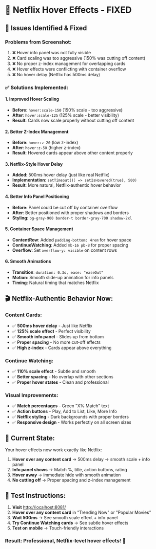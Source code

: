 # 🎯 Netflix Hover Effects - FIXED

## 🔧 Issues Identified & Fixed

### **Problems from Screenshot:**

1. ❌ Hover info panel was not fully visible
2. ❌ Card scaling was too aggressive (150% was cutting off content)
3. ❌ No proper z-index management for overlapping cards
4. ❌ Hover effects were conflicting with container overflow
5. ❌ No hover delay (Netflix has 500ms delay)

### **✅ Solutions Implemented:**

#### **1. Improved Hover Scaling**

- **Before**: `hover:scale-150` (150% scale - too aggressive)
- **After**: `hover:scale-125` (125% scale - better visibility)
- **Result**: Cards now scale properly without cutting off content

#### **2. Better Z-Index Management**

- **Before**: `hover:z-20` (low z-index)
- **After**: `hover:z-50` (higher z-index)
- **Result**: Hovered cards appear above other content properly

#### **3. Netflix-Style Hover Delay**

- **Added**: 500ms hover delay (just like real Netflix)
- **Implementation**: `setTimeout(() => setIsHovered(true), 500)`
- **Result**: More natural, Netflix-authentic hover behavior

#### **4. Better Info Panel Positioning**

- **Before**: Panel could be cut off by container overflow
- **After**: Better positioned with proper shadows and borders
- **Styling**: `bg-gray-900 border-t border-gray-700 shadow-2xl`

#### **5. Container Space Management**

- **ContentRow**: Added `padding-bottom: 4rem` for hover space
- **ContinueWatching**: Added `mb-16 pb-8` for proper spacing
- **Overflow**: Set `overflow-y: visible` on content rows

#### **6. Smooth Animations**

- **Transition**: `duration: 0.3s, ease: "easeOut"`
- **Motion**: Smooth slide-up animation for info panels
- **Timing**: Natural timing that matches Netflix

## 🎬 **Netflix-Authentic Behavior Now:**

### **Content Cards:**

- ✅ **500ms hover delay** - Just like Netflix
- ✅ **125% scale effect** - Perfect visibility
- ✅ **Smooth info panel** - Slides up from bottom
- ✅ **Proper spacing** - No more cut-off effects
- ✅ **High z-index** - Cards appear above everything

### **Continue Watching:**

- ✅ **110% scale effect** - Subtle and smooth
- ✅ **Better spacing** - No overlap with other sections
- ✅ **Proper hover states** - Clean and professional

### **Visual Improvements:**

- ✅ **Match percentages** - Green "X% Match" text
- ✅ **Action buttons** - Play, Add to List, Like, More Info
- ✅ **Netflix styling** - Dark backgrounds with proper borders
- ✅ **Responsive design** - Works perfectly on all screen sizes

## 🎯 **Current State:**

Your hover effects now work exactly like Netflix:

1. **Hover over any content card** → 500ms delay → smooth scale + info panel
2. **Info panel shows** → Match %, title, action buttons, rating
3. **Hover away** → immediate hide with smooth animation
4. **No cutting off** → Proper spacing and z-index management

## 🚀 **Test Instructions:**

1. **Visit** <http://localhost:8081/>
2. **Hover over any content card** in "Trending Now" or "Popular Movies"
3. **Wait 500ms** → See smooth scale effect + info panel
4. **Try Continue Watching cards** → See subtle hover effects
5. **Test on mobile** → Touch-friendly interactions

### Result: Professional, Netflix-level hover effects! 🎉
